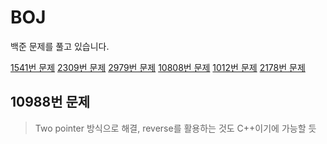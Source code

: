 # BOJ
  백준 문제를 풀고 있습니다.
  
[1541번 문제](https://velog.io/@bon0057/CC-%EB%B0%B1%EC%A4%80-1541%EB%B2%88-%EC%9E%83%EC%96%B4%EB%B2%84%EB%A6%B0-%EA%B4%84%ED%98%B8)
[2309번 문제](https://velog.io/@bon0057/CC-%EB%B0%B1%EC%A4%80-2309%EB%B2%88-%EC%9D%BC%EA%B3%B1-%EB%82%9C%EC%9F%81%EC%9D%B4)
[2979번 문제](https://velog.io/@bon0057/CC-%EB%B0%B1%EC%A4%80-10808%EB%B2%88-%EC%95%8C%ED%8C%8C%EB%B2%B3-%EA%B0%9C%EC%88%98)
[10808번 문제](https://velog.io/@bon0057/CC-%EB%B0%B1%EC%A4%80-10808%EB%B2%88-%EC%95%8C%ED%8C%8C%EB%B2%B3-%EA%B0%9C%EC%88%98)
[1012번 문제](https://velog.io/@bon0057/CC-%EB%B0%B1%EC%A4%80-1012%EB%B2%88-%EB%AC%B8%EC%A0%9C)
[2178번 문제](https://velog.io/@bon0057/CC-%EB%B0%B1%EC%A4%80-2178%EB%B2%88-%EB%AF%B8%EB%A1%9C-%ED%83%90%EC%83%89)
## 10988번 문제
> Two pointer 방식으로 해결, reverse를 활용하는 것도 C++이기에 가능할 듯 
